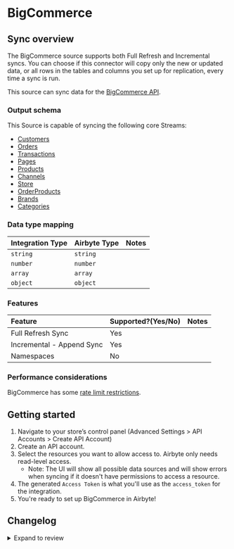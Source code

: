 # BigCommerce

## Sync overview

The BigCommerce source supports both Full Refresh and Incremental syncs. You can choose if this connector will copy only the new or updated data, or all rows in the tables and columns you set up for replication, every time a sync is run.

This source can sync data for the [BigCommerce API](https://developer.bigcommerce.com/api-docs/getting-started/making-requests).

### Output schema

This Source is capable of syncing the following core Streams:

- [Customers](https://developer.bigcommerce.com/api-reference/store-management/customers-v3/customers/customersget)
- [Orders](https://developer.bigcommerce.com/api-reference/store-management/orders/orders/getallorders)
- [Transactions](https://developer.bigcommerce.com/docs/rest-management/transactions#get-transactions)
- [Pages](https://developer.bigcommerce.com/api-reference/store-management/store-content/pages/getallpages)
- [Products](https://developer.bigcommerce.com/api-reference/store-management/catalog/products/getproducts)
- [Channels](https://developer.bigcommerce.com/api-reference/d2298071793d6-get-all-channels)
- [Store](https://developer.bigcommerce.com/docs/rest-management/store-information#get-store-information)
- [OrderProducts](https://developer.bigcommerce.com/api-reference/3b4dfef625708-list-order-products)
- [Brands](https://developer.bigcommerce.com/api-reference/c2610608c20c8-get-all-brands)
- [Categories](https://developer.bigcommerce.com/api-reference/9cc3a53863922-get-all-categories)

### Data type mapping

| Integration Type | Airbyte Type | Notes |
| :--------------- | :----------- | :---- |
| `string`         | `string`     |       |
| `number`         | `number`     |       |
| `array`          | `array`      |       |
| `object`         | `object`     |       |

### Features

| Feature                   | Supported?\(Yes/No\) | Notes |
| :------------------------ | :------------------- | :---- |
| Full Refresh Sync         | Yes                  |       |
| Incremental - Append Sync | Yes                  |       |
| Namespaces                | No                   |       |

### Performance considerations

BigCommerce has some [rate limit restrictions](https://developer.bigcommerce.com/api-docs/getting-started/best-practices).

## Getting started

1. Navigate to your store’s control panel \(Advanced Settings &gt; API Accounts &gt; Create API Account\)
2. Create an API account.
3. Select the resources you want to allow access to. Airbyte only needs read-level access.
   - Note: The UI will show all possible data sources and will show errors when syncing if it doesn't have permissions to access a resource.
4. The generated `Access Token` is what you'll use as the `access_token` for the integration.
5. You're ready to set up BigCommerce in Airbyte!

## Changelog

<details>
  <summary>Expand to review</summary>

| Version | Date       | Pull Request                                             | Subject                                                     |
| :------ | :--------- | :------------------------------------------------------- | :---------------------------------------------------------- |
| 0.3.0  | 2024-10-23 | [x](https://github.com/airbytehq/airbyte/pull/x) | Migrate to Manifest-only |
| 0.2.21 | 2024-10-12 | [46840](https://github.com/airbytehq/airbyte/pull/46840) | Update dependencies |
| 0.2.20 | 2024-10-05 | [46453](https://github.com/airbytehq/airbyte/pull/46453) | Update dependencies |
| 0.2.19 | 2024-09-28 | [46206](https://github.com/airbytehq/airbyte/pull/46206) | Update dependencies |
| 0.2.18 | 2024-09-21 | [45725](https://github.com/airbytehq/airbyte/pull/45725) | Update dependencies |
| 0.2.17 | 2024-09-14 | [45539](https://github.com/airbytehq/airbyte/pull/45539) | Update dependencies |
| 0.2.16 | 2024-09-07 | [45292](https://github.com/airbytehq/airbyte/pull/45292) | Update dependencies |
| 0.2.15 | 2024-08-31 | [44979](https://github.com/airbytehq/airbyte/pull/44979) | Update dependencies |
| 0.2.14 | 2024-08-24 | [44693](https://github.com/airbytehq/airbyte/pull/44693) | Update dependencies |
| 0.2.13 | 2024-08-17 | [43827](https://github.com/airbytehq/airbyte/pull/43827) | Update dependencies |
| 0.2.12 | 2024-08-10 | [43630](https://github.com/airbytehq/airbyte/pull/43630) | Update dependencies |
| 0.2.11 | 2024-08-03 | [43124](https://github.com/airbytehq/airbyte/pull/43124) | Update dependencies |
| 0.2.10 | 2024-07-27 | [42773](https://github.com/airbytehq/airbyte/pull/42773) | Update dependencies |
| 0.2.9 | 2024-07-20 | [42192](https://github.com/airbytehq/airbyte/pull/42192) | Update dependencies |
| 0.2.8 | 2024-07-13 | [41883](https://github.com/airbytehq/airbyte/pull/41883) | Update dependencies |
| 0.2.7 | 2024-07-10 | [41540](https://github.com/airbytehq/airbyte/pull/41540) | Update dependencies |
| 0.2.6 | 2024-07-09 | [41256](https://github.com/airbytehq/airbyte/pull/41256) | Update dependencies |
| 0.2.5 | 2024-07-06 | [40997](https://github.com/airbytehq/airbyte/pull/40997) | Update dependencies |
| 0.2.4 | 2024-06-25 | [40334](https://github.com/airbytehq/airbyte/pull/40334) | Update dependencies |
| 0.2.3 | 2024-06-22 | [40113](https://github.com/airbytehq/airbyte/pull/40113) | Update dependencies |
| 0.2.2 | 2024-06-06 | [39251](https://github.com/airbytehq/airbyte/pull/39251) | [autopull] Upgrade base image to v1.2.2 |
| 0.2.1 | 2024-05-21 | [38528](https://github.com/airbytehq/airbyte/pull/38528) | [autopull] base image + poetry + up_to_date |
| 0.2.0 | 2023-08-16 | [29469](https://github.com/airbytehq/airbyte/pull/29469) | Migrate Python CDK to Low Code |
| 0.1.10 | 2022-12-16 | [20518](https://github.com/airbytehq/airbyte/pull/20518) | Add brands and categories streams |
| 0.1.9 | 2022-12-15 | [20540](https://github.com/airbytehq/airbyte/pull/20540) | Rebuild on CDK 0.15.0 |
| 0.1.8 | 2022-12-15 | [20090](https://github.com/airbytehq/airbyte/pull/20090) | Add order_products stream |
| 0.1.7 | 2022-09-13 | [16647](https://github.com/airbytehq/airbyte/pull/16647) | Add channel and store stream goes beyond |
| 0.1.6 | 2022-07-27 | [14940](https://github.com/airbytehq/airbyte/pull/14940) | Fix infinite loop when the page stream goes beyond one page |
| 0.1.5 | 2022-01-31 | [9935](https://github.com/airbytehq/airbyte/pull/9935) | Correct date-time columns for `orders` (v2 stream) |
| 0.1.4 | 2022-01-13 | [9516](https://github.com/airbytehq/airbyte/pull/9516) | Add Catalog Products Stream and fix date-time parsing |
| 0.1.3 | 2021-12-23 | [8434](https://github.com/airbytehq/airbyte/pull/8434) | Update fields in source-connectors specifications |
| 0.1.2 | 2021-12-07 | [8416](https://github.com/airbytehq/airbyte/pull/8416) | Correct Incremental Function |
| 0.1.1 | 2021-11-08 | [7499](https://github.com/airbytehq/airbyte/pull/7499) | Remove base-python dependencies |
| 0.1.0 | 2021-08-19 | [5521](https://github.com/airbytehq/airbyte/pull/5521) | Initial Release. Source BigCommerce |

</details>

